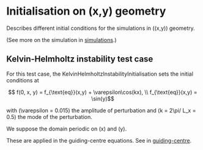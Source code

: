 # Initialisation on (x,y) geometry

Describes different initial conditions for the simulations in \((x,y)\) geometry. 

(See more on the simulation in [simulations](./../../../simulations/geometryXY/README.md).)


## Kelvin-Helmholtz instability test case
For this test case, the KelvinHelmholtzInstabilityInitialisation sets the initial conditions at
```math
    f(0, x, y) = f_{\text{eq}}(x,y) + \varepsilon\cos(kx),  \\
    f_{\text{eq}}(x,y) = \sin(y)
```

with \(\varepsilon = 0.015\) the amplitude of perturbation and \(k = 2\pi/ L_x = 0.5\) the mode of the perturbation.

We suppose the domain periodic on \(x\) and \(y\).

These are applied in the guiding-centre equations. See in [guiding-centre](./../../../simulations/geometryXY/guiding_centre/README.md).
